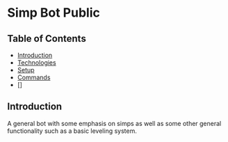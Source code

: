 # Simp Bot Public

## Table of Contents

* [Introduction](#introduction)
* [Technologies](#technologies)
* [Setup](#setup)
* [Commands](#commands)
* []

## Introduction

A general bot with some emphasis on simps as well as some other general functionality such as a basic leveling system.
